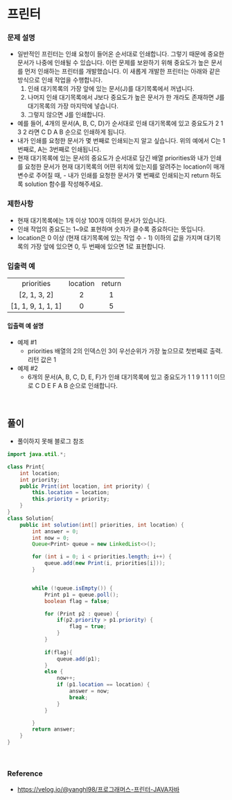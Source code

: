# 프린터

### 문제 설명
- 일반적인 프린터는 인쇄 요청이 들어온 순서대로 인쇄합니다. 그렇기 때문에 중요한 문서가 나중에 인쇄될 수 있습니다. 이런 문제를 보완하기 위해 중요도가 높은 문서를 먼저 인쇄하는 프린터를 개발했습니다. 이 새롭게 개발한 프린터는 아래와 같은 방식으로 인쇄 작업을 수행합니다.
    1. 인쇄 대기목록의 가장 앞에 있는 문서(J)를 대기목록에서 꺼냅니다.
    2. 나머지 인쇄 대기목록에서 J보다 중요도가 높은 문서가 한 개라도 존재하면 J를 대기목록의 가장 마지막에 넣습니다.
    3. 그렇지 않으면 J를 인쇄합니다.
- 예를 들어, 4개의 문서(A, B, C, D)가 순서대로 인쇄 대기목록에 있고 중요도가 2 1 3 2 라면 C D A B 순으로 인쇄하게 됩니다.
- 내가 인쇄를 요청한 문서가 몇 번째로 인쇄되는지 알고 싶습니다. 위의 예에서 C는 1번째로, A는 3번째로 인쇄됩니다.
- 현재 대기목록에 있는 문서의 중요도가 순서대로 담긴 배열 priorities와 내가 인쇄를 요청한 문서가 현재 대기목록의 어떤 위치에 있는지를 알려주는 location이 매개변수로 주어질 때, - 내가 인쇄를 요청한 문서가 몇 번째로 인쇄되는지 return 하도록 solution 함수를 작성해주세요.

### 제한사항
- 현재 대기목록에는 1개 이상 100개 이하의 문서가 있습니다.
- 인쇄 작업의 중요도는 1~9로 표현하며 숫자가 클수록 중요하다는 뜻입니다.
- location은 0 이상 (현재 대기목록에 있는 작업 수 - 1) 이하의 값을 가지며 대기목록의 가장 앞에 있으면 0, 두 번째에 있으면 1로 표현합니다.

### 입출력 예
||||
|:---:|:---:|:---:|
|priorities|location|return|
|[2, 1, 3, 2]|2|1|
|[1, 1, 9, 1, 1, 1]|0|5|

#### 입출력 예 설명
- 예제 #1
    - priorities 배열의 2의 인덱스인 3이 우선순위가 가장 높으므로 첫번째로 출력. 리턴 값은 1
- 예제 #2
    - 6개의 문서(A, B, C, D, E, F)가 인쇄 대기목록에 있고 중요도가 1 1 9 1 1 1 이므로 C D E F A B 순으로 인쇄합니다.

<br>

## 풀이

- 풀이하지 못해 블로그 참조
```java
import java.util.*;

class Print{
    int location;
    int priority;
    public Print(int location, int priority) {
        this.location = location;
        this.priority = priority;
    }
}
class Solution{
    public int solution(int[] priorities, int location) {
        int answer = 0;
        int now = 0;
        Queue<Print> queue = new LinkedList<>();

        for (int i = 0; i < priorities.length; i++) {
            queue.add(new Print(i, priorities[i]));
        }


        while (!queue.isEmpty()) {
            Print p1 = queue.poll();
            boolean flag = false;

            for (Print p2 : queue) {
                if(p2.priority > p1.priority) {
                    flag = true;
                }
            }
            
            if(flag){
                queue.add(p1);
            }
            else {
                now++;
                if (p1.location == location) {
                    answer = now;
                    break;
                }
            }

        }
        return answer;
    }
}
```

<br>

### Reference
- https://velog.io/@yanghl98/프로그래머스-프린터-JAVA자바